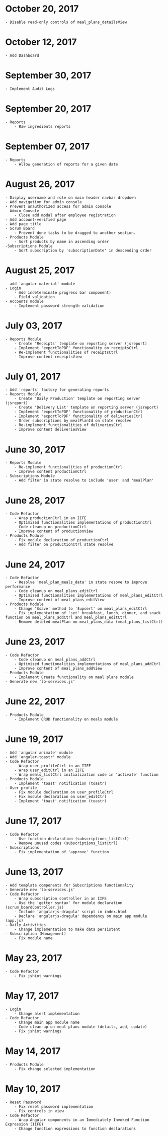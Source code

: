 # October 20, 2017
    - Disable read-only controls of meal_plans_detailsView

# October 12, 2017
    - Add Dashboard

# September 30, 2017
    - Implement Audit Logs

# September 20, 2017
    - Reports
        - Raw ingredients reports

# September 07, 2017
    - Reports
        - Allow generation of reports for a given date

# August 26, 2017
    - Display username and role on main header navbar dropdown
    - Add navigation for admin console
    - Prevent unauthorized access for admin console
    - Admin Console
        - Close add modal after employee registration
    - Add account-verified page
    - Add page title
    - Scrum Board
        - Prevent done tasks to be dragged to another section.
    - Products Module
        - Sort products by name in ascending order
    -Subscriptions Module
        - Sort subscription by 'subscriptionDate' in descending order

# August 25, 2017
    - add 'angular-material' module
    - Login
        - Add indeterminate progress bar component)
        - Field validation
    - Accounts module
        - Implement password strength validation

# July 03, 2017
    - Reports Module
        - Create 'Receipts' template on reporting server (jsreport)
        - Implement 'exportToPDF' functionality on receiptsCtrl
        - Re-implement functionalities of receiptsCtrl
        - Improve content receiptsView

# July 01, 2017
    - Add 'reports' factory for generating reports
    - Reports Module
        - Create 'Daily Production' template on reporting server (jsreport)
        - Create 'Delivery List' template on reporting server (jsreport)
        - Implement 'exportToPDF' functionality of productionCtrl
        - Implement 'exportToPDF' functionality of deliveriesCtrl
        - Order subscriptions by mealPlanId on state resolve
        - Re-implement functionalities of deliveriesCtrl
        - Improve content deliveriesView

# June 30, 2017
    - Reports Module
        - Re-implement functionalities of productionCtrl
        - Improve content productionCtrl
    - Subscriptions Module
        - Add filter in state resolve to include 'user' and 'mealPlan'

# June 28, 2017
    - Code Refactor
        - Wrap productionCtrl in an IIFE
        - Optimized functionalities implementations of productionCtrl
        - Code cleanup on productionCtrl
        - Improve content of productionView
    - Products Module
        - Fix module declaration of productionCtrl
        - Add filter on productionCtrl state resolve

# June 24, 2017
    - Code Refactor
        - Resolve 'meal_plan_meals_data' in state resove to improve performance
        - Code cleanup on meal_plans_editCtrl
        - Optimized functionalities implementations of meal_plans_editCtrl
        - Improve content of meal_plans_editView
    - Products Module
        - Change '$save' method to '$upsert' on meal_plans_editCtrl
        - Fix implementation of 'set' breakfast, lunch, dinner, and snack function on meal_plans_addCtrl and meal_plans_editCtrl
        - Remove deleted mealPlan on meal_plans_data (meal_plans_listCtrl)

# June 23, 2017
    - Code Refactor
        - Code cleanup on meal_plans_addCtrl
        - Optimized functionalities implementations of meal_plans_addCtrl
        - Improve content of meal_plans_addView
    - Products Module
        - Implement Create functionality on meal plans module
    - Generate new 'lb-services.js'

# June 22, 2017
    - Products Module
        - Implement CRUD functionality on meals module

# June 19, 2017
    - Add 'angular animate' module
    - Add 'angular-toastr' module
    - Code Refactor
        - Wrap user_profileCtrl in an IIFE
        - Wrap user_editCtrl in an IIFE
        - Wrap meals_listCtrl initialization code in 'activate' function
    - Products Module
        - Implement 'toast' notification (toastr)
    - User profile
        - Fix module declaration on user_profileCtrl
        - Fix module declaration on user_editCtrl
        - Implement 'toast' notification (toastr)

# June 17, 2017
    - Code Refactor
        - Use function declaration (subscriptions_listCtrl)
        - Remove unused codes (subscriptions_listCtrl)
    - Subscriptions
        - Fix implementation of 'approve' function
# June 13, 2017
    - Add template components for Subscriptions functionality
    - Generate new 'lb-services.js'
    - Code Refactor
        - Wrap subscription controller in an IIFE
        - Use the 'getter syntax' for module declaration (scrum_boardController.js)
        - Include 'angularjs-dragula' script in index.html
        - Declare 'angularjs-dragula' dependency on main app module (app.js)
    - Daily Activities
        - Change implementation to make data persistent
    - Subscription (Management)
        - Fix module name

# May 23, 2017
    - Code Refactor
        - Fix jshint warnings

# May 17, 2017
    - Login
        - Change alert implementation
    - Code Refactor
        - Change main app module name
        - Code clean-up on meal plans module (details, add, update)
        - Fix jshint warnings

# May 14, 2017
    - Products Module
        - Fix change selected implementation

# May 10, 2017
    - Reset Password
        - Fix reset password implementation
        - Fix controls in view
    - Code Refactor
        - Wrap Angular components in an Immediately Invoked Function Expression (IIFE)
        - Change function expressions to function declarations
